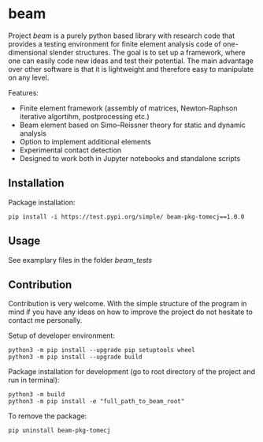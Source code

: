 # beam
Project *beam* is a purely python based library with research code that provides a testing environment for finite element analysis code of one-dimensional slender structures.
The goal is to set up a framework, where one can easily code new ideas and test their potential. The main advantage over other software is that it is lightweight and 
therefore easy to manipulate on any level.

Features:
- Finite element framework (assembly of matrices, Newton-Raphson iterative algortihm, postprocessing etc.)
- Beam element based on Simo–Reissner theory for static and dynamic analysis
- Option to implement additional elements
- Experimental contact detection
- Designed to work both in Jupyter notebooks and standalone scripts

## Installation

Package installation:
```
pip install -i https://test.pypi.org/simple/ beam-pkg-tomecj==1.0.0
```

## Usage

See examplary files in the folder *beam_tests*

## Contribution

Contribution is very welcome. With the simple structure of the program in mind if you have any ideas on how to improve the project do not hesitate to contact me personally.

Setup of developer environment:
```
python3 -m pip install --upgrade pip setuptools wheel
python3 -m pip install --upgrade build
```

Package installation for development (go to root directory of the project and run in terminal):
```
python3 -m build
python3 -m pip install -e "full_path_to_beam_root"
```

To remove the package:
```
pip uninstall beam-pkg-tomecj
```